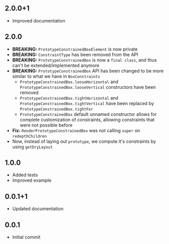 ## 2.0.0+1

* Improved documentation

## 2.0.0

* **BREAKING:** `PrototypeConstrainedBoxElement` is now private
* **BREAKING:** `ConstraintType` has been removed from the API
* **BREAKING:** `PrototypeConstrainedBox` is now a `final class`, and thus can't be extended/implemented anymore
* **BREAKING:** `PrototypeConstrainedBox` API has been changed to be more similar to what we have in `BoxConstraints`
  * `PrototypeConstrainedBox.looseHorizontal` and `PrototypeConstrainedBox.looseVertical` constructors have been removed
  * `PrototypeConstrainedBox.tightHorizontal` and `PrototypeConstrainedBox.tightVertical` have been replaced by `PrototypeConstrainedBox.tightFor`
  * `PrototypeConstrainedBox` default unnamed constructor allows for complete customization of constraints, allowing constraints that were not possible before
* **Fix:** `RenderPrototypeConstrainedBox` was not calling `super` on `redepthChildren`
* Now, instead of laying out `prototype`, we compute it's constraints by using `getDryLayout`

## 1.0.0

* Added tests
* Improved example

## 0.0.1+1

* Updated documentation

## 0.0.1

* Initial commit
